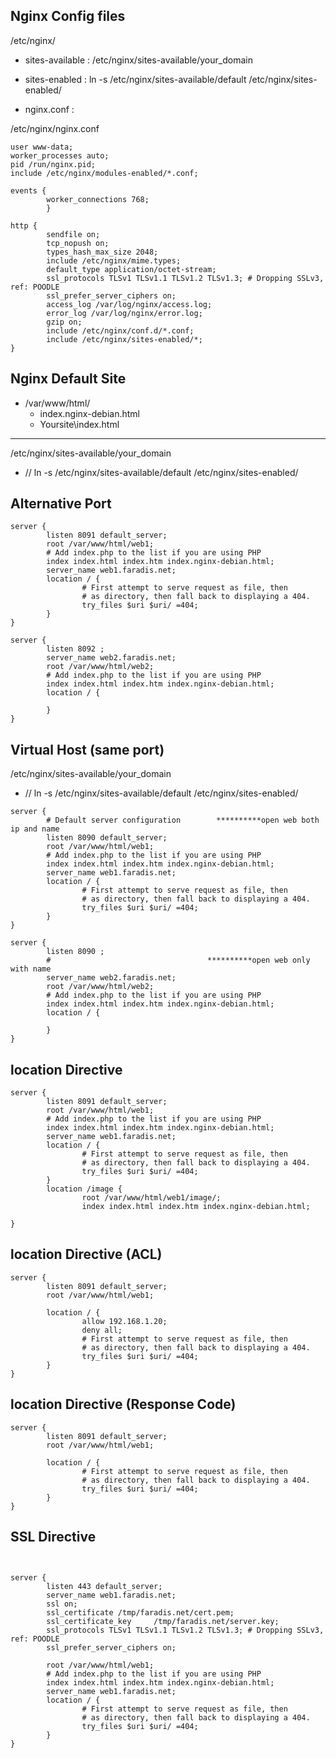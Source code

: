 
## Nginx Config files
/etc/nginx/
- sites-available  :   /etc/nginx/sites-available/your_domain

- sites-enabled  :   ln -s /etc/nginx/sites-available/default /etc/nginx/sites-enabled/
- nginx.conf  :

/etc/nginx/nginx.conf
```
user www-data;
worker_processes auto;
pid /run/nginx.pid;
include /etc/nginx/modules-enabled/*.conf;

events {
        worker_connections 768;
        }

http {
        sendfile on;
        tcp_nopush on;
        types_hash_max_size 2048;
        include /etc/nginx/mime.types;
        default_type application/octet-stream;
        ssl_protocols TLSv1 TLSv1.1 TLSv1.2 TLSv1.3; # Dropping SSLv3, ref: POODLE
        ssl_prefer_server_ciphers on;
        access_log /var/log/nginx/access.log;
        error_log /var/log/nginx/error.log;
        gzip on;
        include /etc/nginx/conf.d/*.conf;
        include /etc/nginx/sites-enabled/*;
}
```


## Nginx Default Site
- /var/www/html/
    * index.nginx-debian.html
    * Yoursite\index.html

------------------------------------------------------
/etc/nginx/sites-available/your_domain
- // ln -s /etc/nginx/sites-available/default /etc/nginx/sites-enabled/
## Alternative Port
```
server {
        listen 8091 default_server;
        root /var/www/html/web1;
        # Add index.php to the list if you are using PHP
        index index.html index.htm index.nginx-debian.html;
        server_name web1.faradis.net;
        location / {
                # First attempt to serve request as file, then
                # as directory, then fall back to displaying a 404.
                try_files $uri $uri/ =404;
        }
}

server {
        listen 8092 ;
        server_name web2.faradis.net;
        root /var/www/html/web2;
        # Add index.php to the list if you are using PHP
        index index.html index.htm index.nginx-debian.html;
        location / {

        }
}

```

## Virtual Host (same port)
/etc/nginx/sites-available/your_domain
- // ln -s /etc/nginx/sites-available/default /etc/nginx/sites-enabled/
```
server {
        # Default server configuration        **********open web both ip and name 
        listen 8090 default_server;    
        root /var/www/html/web1;
        # Add index.php to the list if you are using PHP
        index index.html index.htm index.nginx-debian.html;
        server_name web1.faradis.net;
        location / {
                # First attempt to serve request as file, then
                # as directory, then fall back to displaying a 404.
                try_files $uri $uri/ =404;
        }
}

server {
        listen 8090 ;
        #                                   **********open web only with name      
        server_name web2.faradis.net;
        root /var/www/html/web2;
        # Add index.php to the list if you are using PHP
        index index.html index.htm index.nginx-debian.html;
        location / {

        }
}
```

## location Directive
```
server {
        listen 8091 default_server;
        root /var/www/html/web1;
        # Add index.php to the list if you are using PHP
        index index.html index.htm index.nginx-debian.html;
        server_name web1.faradis.net;
        location / {
                # First attempt to serve request as file, then
                # as directory, then fall back to displaying a 404.
                try_files $uri $uri/ =404;
        }
        location /image {
                root /var/www/html/web1/image/;
                index index.html index.htm index.nginx-debian.html;
                
}

```

## location Directive (ACL)
```
server {
        listen 8091 default_server;
        root /var/www/html/web1;
        
        location / {
                allow 192.168.1.20;
                deny all;
                # First attempt to serve request as file, then
                # as directory, then fall back to displaying a 404.
                try_files $uri $uri/ =404;
        }
}
```

## location Directive (Response Code)
```
server {
        listen 8091 default_server;
        root /var/www/html/web1;

        location / {
                # First attempt to serve request as file, then
                # as directory, then fall back to displaying a 404.
                try_files $uri $uri/ =404;
        }
}
```

## SSL Directive
```


server {
        listen 443 default_server;
        server_name web1.faradis.net;
        ssl on;
        ssl_certificate /tmp/faradis.net/cert.pem;
        ssl_certificate_key     /tmp/faradis.net/server.key;
        ssl_protocols TLSv1 TLSv1.1 TLSv1.2 TLSv1.3; # Dropping SSLv3, ref: POODLE
        ssl_prefer_server_ciphers on;

        root /var/www/html/web1;
        # Add index.php to the list if you are using PHP
        index index.html index.htm index.nginx-debian.html;
        server_name web1.faradis.net;
        location / {
                # First attempt to serve request as file, then
                # as directory, then fall back to displaying a 404.
                try_files $uri $uri/ =404;
        }
}
```
